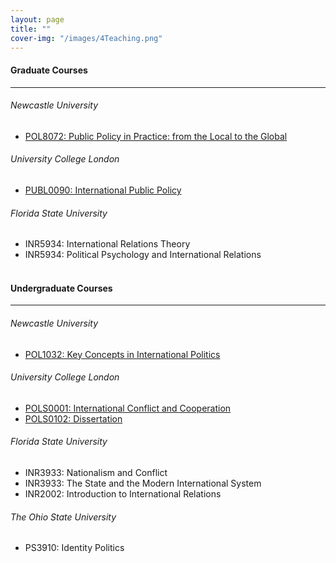 ```yaml
---
layout: page
title: ""
cover-img: "/images/4Teaching.png"
---
```


#### Graduate Courses
---

###### Newcastle University

- <a href="https://www.ncl.ac.uk/postgraduate/degrees/module/?code=POL8072" target="_blank">POL8072: Public Policy in Practice: from the Local to the Global</a>

###### University College London

- <a href="https://www.ucl.ac.uk/module-catalogue/modules/international-public-policy-PUBL0090" target="_blank">PUBL0090: International Public Policy</a>

###### Florida State University

- INR5934: International Relations Theory
- INR5934: Political Psychology and International Relations
<br><br>

#### Undergraduate Courses
---

###### Newcastle University

- <a href="https://www.ncl.ac.uk/mobility/newcastle/study-abroad/POL1032" target="_blank">POL1032: Key Concepts in International Politics</a>

###### University College London

- <a href="https://www.ucl.ac.uk/module-catalogue/modules/international-conflict-and-cooperation-POLS0001" target="_blank">POLS0001: International Conflict and Cooperation</a>
- <a href="https://www.ucl.ac.uk/module-catalogue/modules/dissertation-POLS0086" target="_blank">POLS0102: Dissertation</a>

###### Florida State University

- INR3933: Nationalism and Conflict
- INR3933: The State and the Modern International System
- INR2002: Introduction to International Relations

###### The Ohio State University

- PS3910: Identity Politics
